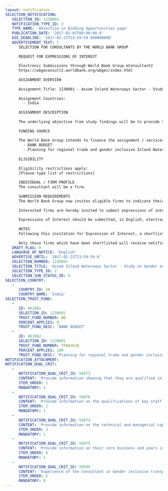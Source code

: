 ```yaml
---
layout: notification
SELECTION_NOTIFICATION: 
   SELECTION_ID: 1230891
   NOTIFICATION_TYPE_ID: 3
   TYPE_NAME: 'Advertise in Bidding Opportunities page'
   PUBLICATION_DATE: '2017-02-02T00:00:00.0'
   EOI_DEADLINE: '2017-02-23T23:59:59.900000000'
   ADVERTISEMENT_TEXT: |
      SELECTION FOR CONSULTANTS BY THE WORLD BANK GROUP
      
      REQUEST FOR EXPRESSIONS OF INTEREST
      
      Electronic Submissions through World Bank Group eConsultant2
      https://wbgeconsult2.worldbank.org/wbgec/index.html
      
      ASSIGNMENT OVERVIEW
      
      Assignment Title: 1230891 - Assam Inland Waterways Sector - Study on Gender and  Trade in Assam.
      
      Assignment Countries:
        - India
      
      ASSIGNMENT DESCRIPTION
      
      The underlying objective from study findings will be to provide the women (including children, senior citizens and the physically challenged) opportunity for greater participation and their empowerment as users of improved and safer mobility. Women participation in workforce in Assam is lower than the national average. The improved connectivity across and along the Brahmaputra should help in improving their access to employment opportunities, health, education and other social services, access to markets for local products and possibly development of new industries on riparian land. Another objective is to facilitate regional trade and markets. The study will therefore also make a detailed assessment of the soft (policy level) and hard (infrastructure) trade related aspects that can be advanced to draw advantages from development and modernization of the IWT sector in the state. The draft ToR for this assignment is attached.
      
      FUNDING SOURCE
      
      The World Bank Group intends to finance the assignment / services described below under the following:
        - BANK BUDGET
        - Planning for regional trade and gender inclusive Inland Water Transport in Assam
      
      ELIGIBILITY
      
      Eligibility restrictions apply:
      [Please type list of restrictions]
      
      INDIVIDUAL / FIRM PROFILE
      The consultant will be a firm. 
      
      SUBMISSION REQUIREMENTS
      The World Bank Group now invites eligible firms to indicate their interest in providing the services.  Interested firms must provide information indicating that they are qualified to perform the services (brochures, description of similar assignments, experience in similar conditions, availability of appropriate skills among staff, etc. for firms; CV and cover letter for individuals).  Please note that the total size of all attachments should be less than 5MB.  Consultants may associate to enhance their qualifications.
      
      Interested firms are hereby invited to submit expressions of interest.
      
      Expressions of Interest should be submitted, in English, electronically through World Bank Group eConsultant2 (https://wbgeconsult2.worldbank.org/wbgec/index.html)
      
      NOTES
      Following this invitation for Expression of Interest, a shortlist of qualified firms will be formally invited to submit proposals. Shortlisting and selection will be subject to the availability of funding.
      
      Only those firms which have been shortlisted will receive notification. No debrief will be provided to firms which have not been shortlisted.
   DRAFT_FLAG: 0
   LANGUAGE_OF_NOTICE: 'English'
   ADVERTISE_UNTIL: '2017-02-23T23:59:59.0'
   SELECTION_NUMBER: 1230891
   SELECTION_TITLE: 'Assam Inland Waterways Sector - Study on Gender and  Trade in Assam.'
   SELECTION_TYPE_ID: 2
   SELECTION_SUB_STATUS_ID: 8
SELECTION_COUNTRY: 
   - 
      COUNTRY_ID: IN
      COUNTRY_NAME: 'India'
SELECTION_TRUST_FUND: 
   - 
      ID: 461081
      SELECTION_ID: 1230891
      TRUST_FUND_NUMBER: BB
      PERCENT_APPLIES: 0
      TRUST_FUND_DESC: 'BANK BUDGET'
   - 
      ID: 461082
      SELECTION_ID: 1230891
      TRUST_FUND_NUMBER: TF0A3618
      PERCENT_APPLIES: 100
      TRUST_FUND_DESC: 'Planning for regional trade and gender inclusive Inland Water Transport in Assam'
NOTIFICATION_ATTACHMENT: 
NOTIFICATION_QUAL_CRIT: 
   - 
      NOTIFICATION_QUAL_CRIT_ID: 56073
      CONTENT: 'Provide information showing that they are qualified in the field of the assignment.'
      ITEM_ORDER: 1
      MANDATORY: 1
   - 
      NOTIFICATION_QUAL_CRIT_ID: 56076
      CONTENT: 'Provide information on the qualifications of key staff.'
      ITEM_ORDER: 2
      MANDATORY: 1
   - 
      NOTIFICATION_QUAL_CRIT_ID: 56074
      CONTENT: 'Provide information on the technical and managerial capabilities of the firm.'
      ITEM_ORDER: 3
      MANDATORY: 1
   - 
      NOTIFICATION_QUAL_CRIT_ID: 56075
      CONTENT: 'Provide information on their core business and years in business.'
      ITEM_ORDER: 4
      MANDATORY: 1
   - 
      NOTIFICATION_QUAL_CRIT_ID: 58595
      CONTENT: 'Experience of the Consultant in Gender inclusive transport development, Inland Water Transport sector, Trade Facilitation is desirable.'
      ITEM_ORDER: 5
      MANDATORY: 0
---
```

